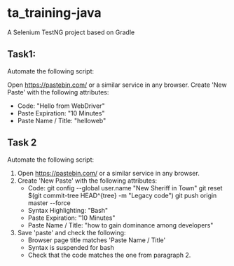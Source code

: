 # ta_training-java
A Selenium TestNG project based on Gradle

## Task1:

Automate the following script:


Open https://pastebin.com/ or a similar service in any browser.
Create 'New Paste' with the following attributes:

* Code: "Hello from WebDriver"
* Paste Expiration: "10 Minutes"
* Paste Name / Title: "helloweb"

## Task 2

Automate the following script:


1. Open https://pastebin.com/ or a similar service in any browser.
2. Create 'New Paste' with the following attributes:
    * Code:
      git config --global user.name  "New Sheriff in Town"
      git reset $(git commit-tree HEAD^{tree} -m "Legacy code")
      git push origin master --force
    * Syntax Highlighting: "Bash"
    * Paste Expiration: "10 Minutes"
    * Paste Name / Title: "how to gain dominance among developers"
3. Save 'paste' and check the following:
    * Browser page title matches 'Paste Name / Title'
    * Syntax is suspended for bash
    * Check that the code matches the one from paragraph 2.

